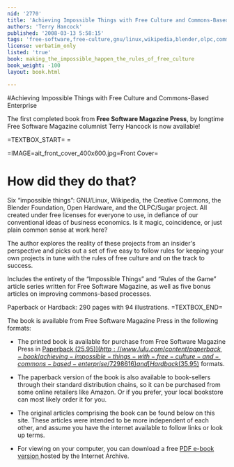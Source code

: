 ```yaml
---
nid: '2770'
title: 'Achieving Impossible Things with Free Culture and Commons-Based Enterprise'
authors: 'Terry Hancock'
published: '2008-03-13 5:58:15'
tags: 'free-software,free-culture,gnu/linux,wikipedia,blender,olpc,commons,cbpp,enterprise'
license: verbatim_only
listed: 'true'
book: making_the_impossible_happen_the_rules_of_free_culture
book_weight: -100
layout: book.html

---
```

<!-- Achieving Impossible Things with Free Culture and Commons-Based Enterprise-->

#Achieving Impossible Things with Free Culture and Commons-Based Enterprise

The first completed book from **Free Software Magazine Press**, by longtime Free Software Magazine columnist Terry Hancock is now available!

<!--break-->

=TEXTBOX_START= =

=IMAGE=ait_front_cover_400x600.jpg=Front Cover=

# How did they do that?

Six “impossible things”: GNU/Linux, Wikipedia, the Creative Commons, the Blender Foundation, Open Hardware, and the OLPC/Sugar project. All created under free licenses for everyone to use, in defiance of our conventional ideas of business economics. Is it magic, coincidence, or just plain common sense at work here?

The author explores the reality of these projects from an insider's perspective and picks out a set of five easy to follow rules for keeping your own projects in tune with the rules of free culture and on the track to success.

Includes the entirety of the “Impossible Things” and “Rules of the Game” article series written for Free Software Magazine, as well as five bonus articles on improving commons-based processes.

Paperback or Hardback: 290 pages with 94 illustrations.
=TEXTBOX_END=

The book is available from Free Software Magazine Press in the following formats:

* The printed book is available for purchase from Free Software Magazine Press in [Paperback ($25.95)](http://www.lulu.com/content/paperback-book/achieving-impossible-things-with-free-culture-and-commons-based-enterprise/7298616) and [Hardback ($35.95)](http://www.lulu.com/content/hardcover-book/achieving-impossible-things-with-free-culture-and-commons-based-enterprise-%28hardcover%29/7337310) formats.

* The paperback version of the book is also available to book-sellers through their standard distribution chains, so it can be purchased from some online retailers like Amazon. Or if you prefer, your local bookstore can most likely order it for you.

* The original articles comprising the book can be found below on this site. These articles were intended to be more independent of each other, and assume you have the internet available to follow links or look up terms.

* For viewing on your computer, you can download a free [PDF e-book version ](http://www.archive.org/details/Achieving_Impossible_Things_with_Free_Culture_and_Commons_Based_Enterprise) hosted by the Internet Archive.

